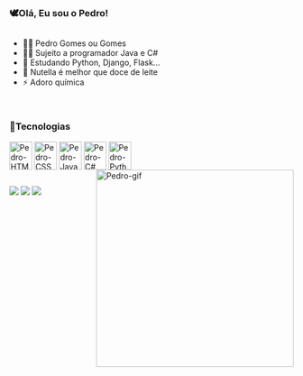 ### 🕊Olá, Eu sou o Pedro!

##

- 🙋‍♂️ Pedro Gomes ou Gomes
- 👨‍💻 Sujeito a programador Java e C#
- 🌱 Estudando Python, Django, Flask...
- 💬 Nutella é melhor que doce de leite
- ⚡ Adoro química

<div style="display: block"><br>
  <h3>🤩Tecnologias</h3>
  <img align="center" alt="Pedro-HTML" height="50" width="40" src="https://cdn.jsdelivr.net/gh/devicons/devicon/icons/html5/html5-original.svg" />
  <img align="center" alt="Pedro-CSS" height="50" width="40" src="https://cdn.jsdelivr.net/gh/devicons/devicon/icons/css3/css3-original.svg" />
  <img align="center" alt="Pedro-Java" height="50" width="40" src="https://cdn.jsdelivr.net/gh/devicons/devicon/icons/java/java-original.svg" />
  <img align="center" alt="Pedro-C#" height="50" width="40" src="https://cdn.jsdelivr.net/gh/devicons/devicon/icons/csharp/csharp-original.svg" />
  <img align="center" alt="Pedro-Python" height="50" width="40" src="https://cdn.jsdelivr.net/gh/devicons/devicon/icons/python/python-original.svg" />
  <img align="right" width="350" alt="Pedro-gif" src="https://cdn.discordapp.com/attachments/900816275566129163/1067942637828579328/programmer.gif">
</div>

##
<div>
  <a href="mailto:pedro.gomesgti18@gmail.com" target="_blank"><img src="https://img.shields.io/badge/Gmail-D14836?style=for-the-badge&logo=gmail&logoColor=white" target="_blank"></a>
  <a href="https://instagram.com/pgomes_18?igshid=NTA5ZTk1NTc=" target="_blank"><img src="https://img.shields.io/badge/Instagram-E4405F?style=for-the-badge&logo=instagram&logoColor=white" target="_blank"></a>
  <a href="https://www.linkedin.com/in/pedro-gomes-a649a6263/"  target="_blank"><img src="https://img.shields.io/badge/LinkedIn-0077B5?style=for-the-badge&logo=linkedin&logoColor=white" target="_blank"></a>
</div>




